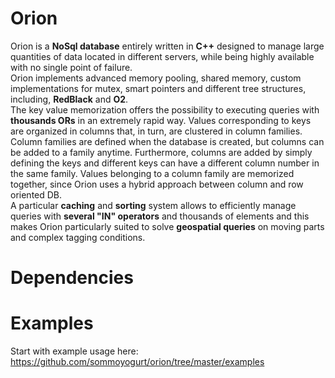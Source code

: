 # Orion
Orion is a **NoSql database** entirely written in **C++** designed to manage large quantities of data located in
different servers, while being highly available with no single point of failure.<br />
Orion implements advanced memory pooling, shared memory, custom implementations for mutex, smart
pointers and different tree structures, including, **RedBlack** and **O2**.<br />
The key value memorization offers the possibility to executing queries with **thousands ORs** in an extremely
rapid way. Values corresponding to keys are organized in columns that, in turn, are clustered in column
families. Column families are defined when the database is created, but columns can be added to a family
anytime. Furthermore, columns are added by simply defining the keys and different keys can have a different
column number in the same family. Values belonging to a column family are memorized together, since Orion
uses a hybrid approach between column and row oriented DB.<br />
A particular **caching** and **sorting** system allows to efficiently manage queries with **several "IN" operators** and
thousands of elements and this makes Orion particularly suited to solve **geospatial queries** on moving parts and
complex tagging conditions.<br />
# Dependencies

# Examples

Start with example usage here: https://github.com/sommoyogurt/orion/tree/master/examples<br />